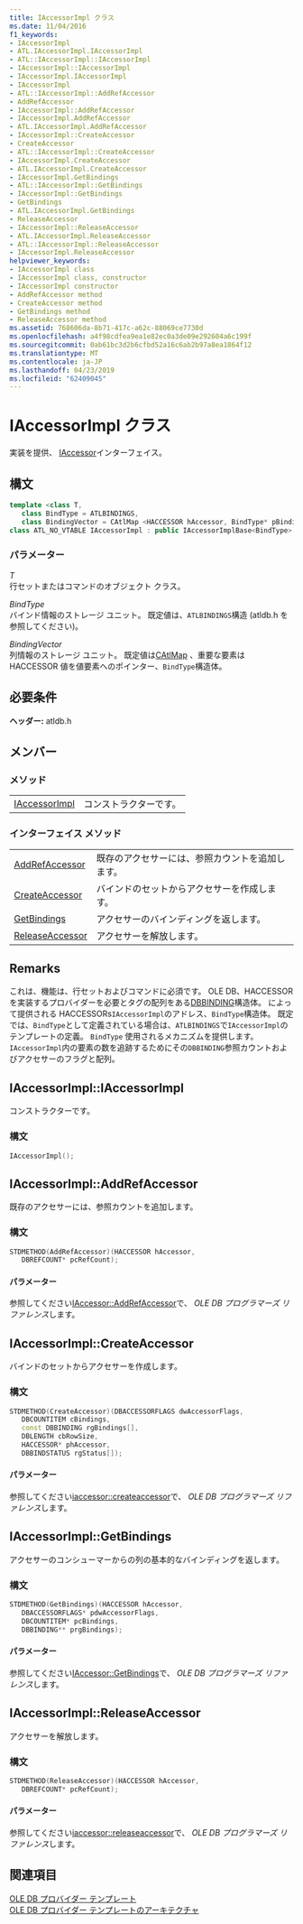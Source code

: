 ```yaml
---
title: IAccessorImpl クラス
ms.date: 11/04/2016
f1_keywords:
- IAccessorImpl
- ATL.IAccessorImpl.IAccessorImpl
- ATL::IAccessorImpl::IAccessorImpl
- IAccessorImpl::IAccessorImpl
- IAccessorImpl.IAccessorImpl
- IAccessorImpl
- ATL::IAccessorImpl::AddRefAccessor
- AddRefAccessor
- IAccessorImpl::AddRefAccessor
- IAccessorImpl.AddRefAccessor
- ATL.IAccessorImpl.AddRefAccessor
- IAccessorImpl::CreateAccessor
- CreateAccessor
- ATL::IAccessorImpl::CreateAccessor
- IAccessorImpl.CreateAccessor
- ATL.IAccessorImpl.CreateAccessor
- IAccessorImpl.GetBindings
- ATL::IAccessorImpl::GetBindings
- IAccessorImpl::GetBindings
- GetBindings
- ATL.IAccessorImpl.GetBindings
- ReleaseAccessor
- IAccessorImpl::ReleaseAccessor
- ATL.IAccessorImpl.ReleaseAccessor
- ATL::IAccessorImpl::ReleaseAccessor
- IAccessorImpl.ReleaseAccessor
helpviewer_keywords:
- IAccessorImpl class
- IAccessorImpl class, constructor
- IAccessorImpl constructor
- AddRefAccessor method
- CreateAccessor method
- GetBindings method
- ReleaseAccessor method
ms.assetid: 768606da-8b71-417c-a62c-88069ce7730d
ms.openlocfilehash: a4f98cdfea9ea1e82ec0a3de09e292604a6c199f
ms.sourcegitcommit: 0ab61bc3d2b6cfbd52a16c6ab2b97a8ea1864f12
ms.translationtype: MT
ms.contentlocale: ja-JP
ms.lasthandoff: 04/23/2019
ms.locfileid: "62409045"
---
```

# <a name="iaccessorimpl-class"></a>IAccessorImpl クラス

実装を提供、 [IAccessor](/previous-versions/windows/desktop/ms719672(v=vs.85))インターフェイス。

## <a name="syntax"></a>構文

```cpp
template <class T,
   class BindType = ATLBINDINGS,
   class BindingVector = CAtlMap <HACCESSOR hAccessor, BindType* pBindingsStructure>>
class ATL_NO_VTABLE IAccessorImpl : public IAccessorImplBase<BindType>
```

### <a name="parameters"></a>パラメーター

*T*<br/>
行セットまたはコマンドのオブジェクト クラス。

*BindType*<br/>
バインド情報のストレージ ユニット。 既定値は、`ATLBINDINGS`構造 (atldb.h を参照してください)。

*BindingVector*<br/>
列情報のストレージ ユニット。 既定値は[CAtlMap](../../atl/reference/catlmap-class.md) 、重要な要素は HACCESSOR 値を値要素へのポインター、`BindType`構造体。

## <a name="requirements"></a>必要条件

**ヘッダー:** atldb.h

## <a name="members"></a>メンバー

### <a name="methods"></a>メソッド

|||
|-|-|
|[IAccessorImpl](#iaccessorimpl)|コンストラクターです。|

### <a name="interface-methods"></a>インターフェイス メソッド

|||
|-|-|
|[AddRefAccessor](#addrefaccessor)|既存のアクセサーには、参照カウントを追加します。|
|[CreateAccessor](#createaccessor)|バインドのセットからアクセサーを作成します。|
|[GetBindings](#getbindings)|アクセサーのバインディングを返します。|
|[ReleaseAccessor](#releaseaccessor)|アクセサーを解放します。|

## <a name="remarks"></a>Remarks

これは、機能は、行セットおよびコマンドに必須です。 OLE DB、HACCESSOR を実装するプロバイダーを必要とタグの配列をある[DBBINDING](/previous-versions/windows/desktop/ms716845(v=vs.85))構造体。 によって提供される HACCESSORs`IAccessorImpl`のアドレス、`BindType`構造体。 既定では、`BindType`として定義されている場合は、`ATLBINDINGS`で`IAccessorImpl`のテンプレートの定義。 `BindType` 使用されるメカニズムを提供します。`IAccessorImpl`内の要素の数を追跡するためにその`DBBINDING`参照カウントおよびアクセサーのフラグと配列。

## <a name="iaccessorimpl"></a> IAccessorImpl::IAccessorImpl

コンストラクターです。

### <a name="syntax"></a>構文

```cpp
IAccessorImpl();
```

## <a name="addrefaccessor"></a> IAccessorImpl::AddRefAccessor

既存のアクセサーには、参照カウントを追加します。

### <a name="syntax"></a>構文

```cpp
STDMETHOD(AddRefAccessor)(HACCESSOR hAccessor,
   DBREFCOUNT* pcRefCount);
```

#### <a name="parameters"></a>パラメーター

参照してください[IAccessor::AddRefAccessor](/previous-versions/windows/desktop/ms714978(v=vs.85))で、 *OLE DB プログラマーズ リファレンス*します。

## <a name="createaccessor"></a> IAccessorImpl::CreateAccessor

バインドのセットからアクセサーを作成します。

### <a name="syntax"></a>構文

```cpp
STDMETHOD(CreateAccessor)(DBACCESSORFLAGS dwAccessorFlags,
   DBCOUNTITEM cBindings,
   const DBBINDING rgBindings[],
   DBLENGTH cbRowSize,
   HACCESSOR* phAccessor,
   DBBINDSTATUS rgStatus[]);
```

#### <a name="parameters"></a>パラメーター

参照してください[iaccessor::createaccessor](/previous-versions/windows/desktop/ms720969(v=vs.85))で、 *OLE DB プログラマーズ リファレンス*します。

## <a name="getbindings"></a> IAccessorImpl::GetBindings

アクセサーのコンシューマーからの列の基本的なバインディングを返します。

### <a name="syntax"></a>構文

```cpp
STDMETHOD(GetBindings)(HACCESSOR hAccessor,
   DBACCESSORFLAGS* pdwAccessorFlags,
   DBCOUNTITEM* pcBindings,
   DBBINDING** prgBindings);
```

#### <a name="parameters"></a>パラメーター

参照してください[IAccessor::GetBindings](/previous-versions/windows/desktop/ms721253(v=vs.85))で、 *OLE DB プログラマーズ リファレンス*します。

## <a name="releaseaccessor"></a> IAccessorImpl::ReleaseAccessor

アクセサーを解放します。

### <a name="syntax"></a>構文

```cpp
STDMETHOD(ReleaseAccessor)(HACCESSOR hAccessor,
   DBREFCOUNT* pcRefCount);
```

#### <a name="parameters"></a>パラメーター

参照してください[iaccessor::releaseaccessor](/previous-versions/windows/desktop/ms719717(v=vs.85))で、 *OLE DB プログラマーズ リファレンス*します。

## <a name="see-also"></a>関連項目

[OLE DB プロバイダー テンプレート](../../data/oledb/ole-db-provider-templates-cpp.md)<br/>
[OLE DB プロバイダー テンプレートのアーキテクチャ](../../data/oledb/ole-db-provider-template-architecture.md)